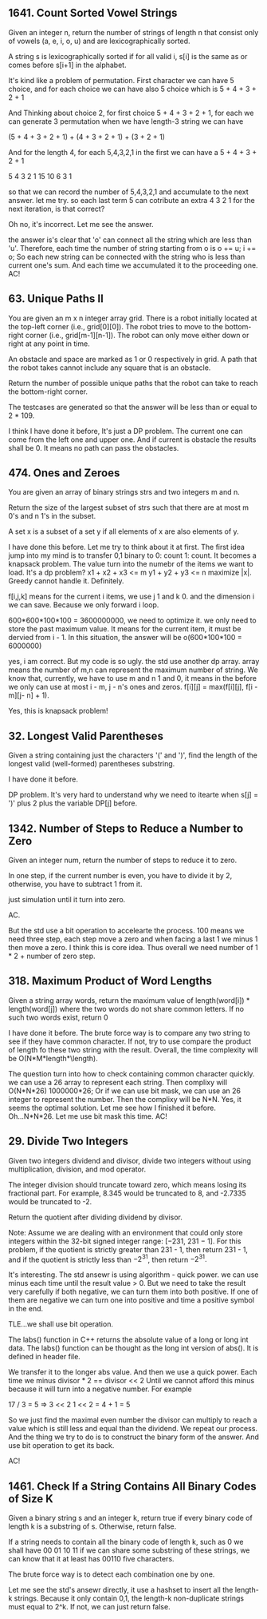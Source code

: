 ## 1641. Count Sorted Vowel Strings

Given an integer n, return the number of strings of length n that consist only of vowels (a, e, i, o, u) and are lexicographically sorted.

A string s is lexicographically sorted if for all valid i, s[i] is the same as or comes before s[i+1] in the alphabet.

It's kind like a problem of permutation. First character we can have 5 choice, and for each choice we can have also 5 choice which is 5 + 4 + 3 + 2 + 1

And Thinking about choice 2, for first choice 5 + 4 + 3 + 2 + 1, for each we can generate 3 permutation when we have length-3 string we can have

(5 + 4 + 3 + 2 + 1) + (4 + 3 + 2 + 1) + (3 + 2 + 1)

And for the length 4, for each 5,4,3,2,1 in the first we can have a 5 + 4 + 3 + 2 + 1

5  4  3 2 1
15 10 6 3 1

so that we can record the number of 5,4,3,2,1 and accumulate to the next answer. let me try. so each last term 5 can cotribute an extra 4 3 2 1 for the next iteration, is that correct?

Oh no, it's incorrect. Let me see the answer.

the answer is's clear that 'o' can connect all the string which are less than 'u'. Therefore, each time the number of string starting from o is o += u; i += o; So each new string can be connected with the string who is less than current one's sum. And each time we accumulated it to the proceeding one. AC!

## 63. Unique Paths II

You are given an m x n integer array grid. There is a robot initially located at the top-left corner (i.e., grid[0][0]). The robot tries to move to the bottom-right corner (i.e., grid[m-1][n-1]). The robot can only move either down or right at any point in time.

An obstacle and space are marked as 1 or 0 respectively in grid. A path that the robot takes cannot include any square that is an obstacle.

Return the number of possible unique paths that the robot can take to reach the bottom-right corner.

The testcases are generated so that the answer will be less than or equal to 2 * 109.

I think I have done it before, It's just a DP problem. The current one can come from the left one and upper one. And if current is obstacle the results shall be 0. It means no path can pass the obstacles.

## 474. Ones and Zeroes

You are given an array of binary strings strs and two integers m and n.

Return the size of the largest subset of strs such that there are at most m 0's and n 1's in the subset.

A set x is a subset of a set y if all elements of x are also elements of y.

I have done this before. Let me try to think about it at first. The first idea jump into my mind is to transfer 0,1 binary to 0: count 1: count. It becomes a knapsack problem. The value turn into the numebr of the items we want to load. It's a dp problem? x1 + x2 + x3 <= m y1 + y2 + y3 <= n maximize |x|. Greedy cannot handle it. Definitely. 

f[i,j,k] means for the current i items, we use j 1 and k 0. and the dimension i we can save. Because we only forward i loop.

600\*600\*100\*100 = 3600000000, we need to optimize it. we only need to store the past maximum value. It means for the current item, it must be dervied from i - 1. In this situation, the answer will be o(600\*100\*100 = 6000000)

yes, i am correct. But my code is so ugly. the std use another dp array. array means the number of m,n can represent the maximum number of string. We know that, currently, we have to use m and n 1 and 0, it means in the before we only can use at most i - m, j - n's ones and zeros. f[i][j] = max(f[i][j], f[i - m][j- n] + 1). 

Yes, this is knapsack problem!

## 32. Longest Valid Parentheses

Given a string containing just the characters '(' and ')', find the length of the longest valid (well-formed) parentheses substring.

I have done it before. 

DP problem. It's very hard to understand why we need to itearte when s[j] = ')'  plus 2 plus the variable DP[j] before.

## 1342. Number of Steps to Reduce a Number to Zero

Given an integer num, return the number of steps to reduce it to zero.

In one step, if the current number is even, you have to divide it by 2, otherwise, you have to subtract 1 from it.

just simulation until it turn into zero.

AC.

But the std use a bit operation to accelearte the process. 100 means we need three step, each step move a zero and when facing a last 1 we minus 1 then move a zero. I think this is core idea.  Thus overall we need number of 1 * 2 + number of zero step.

## 318. Maximum Product of Word Lengths

Given a string array words, return the maximum value of length(word[i]) * length(word[j]) where the two words do not share common letters. If no such two words exist, return 0

I have done it before. The brute force way is to compare any two string to see if they have common character. If not, try to use compare the product of length fo these two string with the result. Overall, the time complexity will be O(N\*M\*length*\length). 

The question turn into how to check containing common character quickly. we can use a 26 array to represent each string. Then complixy will O(N\*N\*26) 1000000\*26; Or if we can use bit mask, we can use an 26 integer to represent the number. Then the complixy will be N*N. Yes, it seems the optimal solution. Let me see how I finished it before. Oh...N\*N\*26. Let me use bit mask this time. AC!

## 29. Divide Two Integers

Given two integers dividend and divisor, divide two integers without using multiplication, division, and mod operator.

The integer division should truncate toward zero, which means losing its fractional part. For example, 8.345 would be truncated to 8, and -2.7335 would be truncated to -2.

Return the quotient after dividing dividend by divisor.

Note: Assume we are dealing with an environment that could only store integers within the 32-bit signed integer range: [−231, 231 − 1]. For this problem, if the quotient is strictly greater than 231 - 1, then return 231 - 1, and if the quotient is strictly less than $-2^31$, then return $-2^31.$

It's interesting. The std ansewr is using algorithm - quick power. we can use minus each time until the result value > 0. But we need to take the result very carefully if both negative, we can turn them into both positive. If one of them are negative we can turn one into positive and time a positive symbol in the end.

TLE...we shall use bit operation. 

The labs() function in C++ returns the absolute value of a long or long int data. The labs() function can be thought as the long int version of abs(). It is defined in <cstdlib> header file.

We transfer it to the longer abs value. And then we use a quick power. Each time we minus divisor * 2 == divisor << 2 Until we cannot afford this minus because it will turn into a negative number. For example

17 / 3 = 5 => 3 << 2 1 << 2 = 4 + 1 = 5

So we just find the maximal even number the divisor can multiply to reach a value which is still less and equal than the dividend. We repeat our process. And the thing we try to do is to construct the binary form of the answer. And use bit operation to get its back.

AC!

## 1461. Check If a String Contains All Binary Codes of Size K

Given a binary string s and an integer k, return true if every binary code of length k is a substring of s. Otherwise, return false.

If a string needs to contain all the binary code of length k, such as 0 we shall have 00 01 10 11 if we can share some substring of these strings, we can know that it at least has 00110 five characters. 

The brute force way is to detect each combination one by one. 

Let me see the std's ansewr directly, it use a hashset to insert all the length-k strings. Because it only contain 0,1, the length-k  non-duplicate strings must equal to 2^k. If not, we can just return false.